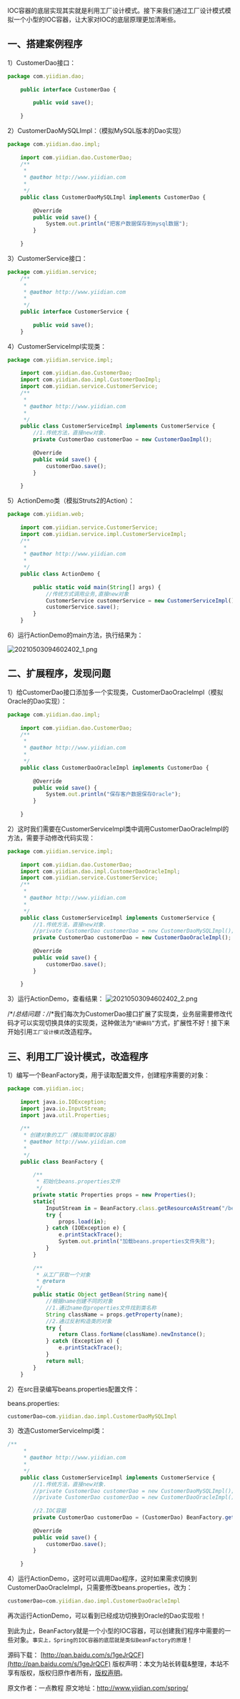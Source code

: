


IOC容器的底层实现其实就是利用工厂设计模式。接下来我们通过工厂设计模式模拟一个小型的IOC容器，让大家对IOC的底层原理更加清晰些。

## **一、搭建案例程序**

1）CustomerDao接口：

```js 
package com.yiidian.dao;
    
    public interface CustomerDao {
    
    	public void save();
    	
    }
```

2）CustomerDaoMySQLImpl：（模拟MySQL版本的Dao实现）


```js 
package com.yiidian.dao.impl;
    
    import com.yiidian.dao.CustomerDao;
    /**
     * 
     * @author http://www.yiidian.com
     *
     */
    public class CustomerDaoMySQLImpl implements CustomerDao {
    
    	@Override
    	public void save() {
    		System.out.println("把客户数据保存到mysql数据");
    	}
    
    }
```

3）CustomerService接口：


```js 
package com.yiidian.service;
    /**
     * 
     * @author http://www.yiidian.com
     *
     */
    public interface CustomerService {
    
    	public void save();
    }
```

4）CustomerServiceImpl实现类：


```js 
package com.yiidian.service.impl;
    
    import com.yiidian.dao.CustomerDao;
    import com.yiidian.dao.impl.CustomerDaoImpl;
    import com.yiidian.service.CustomerService;
    /**
     * 
     * @author http://www.yiidian.com
     *
     */
    public class CustomerServiceImpl implements CustomerService {
    	//1.传统方法，直接new对象.
    	private CustomerDao customerDao = new CustomerDaoImpl();
    
    	@Override
    	public void save() {
    		customerDao.save();
    	}
    
    }
```

5）ActionDemo类（模拟Struts2的Action）：


```js 
package com.yiidian.web;
    
    import com.yiidian.service.CustomerService;
    import com.yiidian.service.impl.CustomerServiceImpl;
    /**
     * 
     * @author http://www.yiidian.com
     *
     */
    public class ActionDemo {
    
    	public static void main(String[] args) {
    		//传统方式调用业务,直接new对象
    		CustomerService customerService = new CustomerServiceImpl();
    		customerService.save();
    	}
    }
```

6）运行ActionDemo的main方法，执行结果为：

![20210503094602402_1.png](https://gitee.com/hezhiyuan007/java-study/raw/master/images/Spring/84a01529-803e-4df8-8df5-03f151568717.png)

## **二、扩展程序，发现问题**

1）给CustomerDao接口添加多一个实现类，CustomerDaoOracleImpl（模拟Oracle的Dao实现）：

```js 
package com.yiidian.dao.impl;
    
    import com.yiidian.dao.CustomerDao;
    /**
     * 
     * @author http://www.yiidian.com
     *
     */
    public class CustomerDaoOracleImpl implements CustomerDao {
    
    	@Override
    	public void save() {
    		System.out.println("保存客户数据保存Oracle");
    	}
    
    }
```

2）这时我们需要在CustomerServiceImpl类中调用CustomerDaoOracleImpl的方法，需要手动修改代码实现：


```js 
package com.yiidian.service.impl;
    
    import com.yiidian.dao.CustomerDao;
    import com.yiidian.dao.impl.CustomerDaoOracleImpl;
    import com.yiidian.service.CustomerService;
    /**
     * 
     * @author http://www.yiidian.com
     *
     */
    public class CustomerServiceImpl implements CustomerService {
    	//1.传统方法，直接new对象.
    	//private CustomerDao customerDao = new CustomerDaoMySQLImpl();
    	private CustomerDao customerDao = new CustomerDaoOracleImpl(); //（弊端：耦合性太高，修改源代码）
    
    	@Override
    	public void save() {
    		customerDao.save();
    	}
    
    }
```

3）运行ActionDemo，查看结果：
![20210503094602402_2.png](https://gitee.com/hezhiyuan007/java-study/raw/master/images/Spring/d32311c0-6007-48e7-a0b1-08d2c454c522.png)

/*/*总结问题：/*/*我们每次为CustomerDao接口扩展了实现类，业务层需要修改代码才可以实现切换具体的实现类，这种做法为`“硬编码”`方式，扩展性不好！接下来开始引用`工厂设计模式`改造程序。

## **三、利用工厂设计模式，改造程序**

1）编写一个BeanFactory类，用于读取配置文件，创建程序需要的对象：

```js 
package com.yiidian.ioc;
    
    import java.io.IOException;
    import java.io.InputStream;
    import java.util.Properties;
    
    /**
     * 创建对象的工厂（模拟简单IOC容器）
     * @author http://www.yiidian.com
     *
     */
    public class BeanFactory {
    	
    	/**
    	 * 初始化beans.properties文件
    	 */
    	private static Properties props = new Properties();
    	static{
    		InputStream in = BeanFactory.class.getResourceAsStream("/beans.properties");
    		try {
    			props.load(in);
    		} catch (IOException e) {
    			e.printStackTrace();
    			System.out.println("加载beans.properties文件失败");
    		}
    	}
    
    	/**
    	 * 从工厂获取一个对象
    	 * @return
    	 */
    	public static Object getBean(String name){
    		//根据name创建不同的对象
    		//1.通过name在properties文件找到类名称
    		String className = props.getProperty(name);
    		//2.通过反射构造类的对象
    		try {
    			return Class.forName(className).newInstance();
    		} catch (Exception e) {
    			e.printStackTrace();
    		}
    		return null;
    	}
    }
```

2）在src目录编写beans.properties配置文件：

beans.properties:

```js 
customerDao=com.yiidian.dao.impl.CustomerDaoMySQLImpl
```

3）改造CustomerServiceImpl类：


```js 
/**
     * 
     * @author http://www.yiidian.com
     *
     */
    public class CustomerServiceImpl implements CustomerService {
    	//1.传统方法，直接new对象.
    	//private CustomerDao customerDao = new CustomerDaoMySQLImpl();
    	//private CustomerDao customerDao = new CustomerDaoOracleImpl(); //（弊端：耦合性太高，修改源代码）
    	
    	//2.IOC容器
    	private CustomerDao customerDao = (CustomerDao) BeanFactory.getBean("customerDao");
    
    	@Override
    	public void save() {
    		customerDao.save();
    	}
    
    }
```

4）运行ActionDemo，这时可以调用Dao程序，这时如果需求切换到CustomerDaoOracleImpl，只需要修改beans.properties，改为：


```js 
customerDao=com.yiidian.dao.impl.CustomerDaoOracleImpl
```

再次运行ActionDemo，可以看到已经成功切换到Oracle的Dao实现啦！

到此为止，BeanFactory就是一个小型的IOC容器，可以创建我们程序中需要的一些对象。`事实上，Spring的IOC容器的底层就是类似BeanFactory的原理`！

源码下载： [http://pan.baidu.com/s/1geJrQCF](http://pan.baidu.com/s/1geJrQCF)
版权声明：本文为站长转载&整理，本站不享有版权，版权归原作者所有，[版权声明](https://gitee.com/hezhiyuan007/java-notes/raw/master/disclaimer.md)。




原文作者：一点教程 原文地址：http://www.yiidian.com/spring/